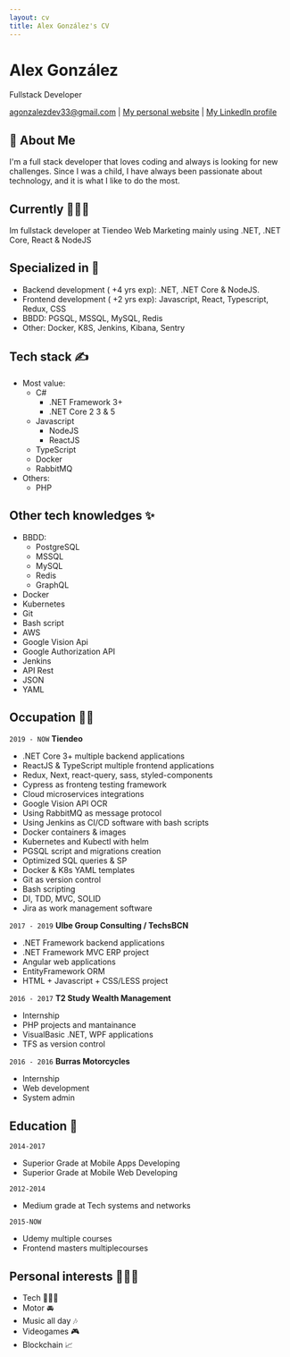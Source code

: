```yaml
---
layout: cv
title: Alex González's CV
---
```

# Alex González
Fullstack Developer

<div id="webaddress">
<a href="agonzalezdev33@gmail.com">agonzalezdev33@gmail.com</a>
| <a href="https://agonzalezdev.github.io/">My personal website</a>
| <a href="https://www.linkedin.com/in/alex-gonzalez-dev/">My LinkedIn profile</a>
</div>

## 🚀 About Me

I'm a full stack developer that loves coding and always is looking for new challenges.
Since I was a child, I have always been passionate about technology, and it is what I like to do the most.

## Currently 👨🏻‍💻

Im fullstack developer at Tiendeo Web Marketing mainly using .NET, .NET Core, React & NodeJS

## Specialized in 🎯 
 - Backend development ( +4 yrs exp): .NET, .NET Core & NodeJS.
 - Frontend development ( +2 yrs exp): Javascript, React, Typescript, Redux, CSS
 - BBDD: PGSQL, MSSQL, MySQL, Redis
 - Other: Docker, K8S, Jenkins, Kibana, Sentry 

## Tech stack ✍
- Most value:
  - C#
    - .NET Framework 3+
    - .NET Core 2 3 & 5
  - Javascript
    - NodeJS
    - ReactJS
  - TypeScript
  - Docker
  - RabbitMQ
- Others:
  - PHP

## Other tech knowledges ✨
- BBDD:
  - PostgreSQL
  - MSSQL
  - MySQL
  - Redis
  - GraphQL
- Docker
- Kubernetes
- Git
- Bash script
- AWS
- Google Vision Api
- Google Authorization API
- Jenkins
- API Rest
- JSON
- YAML

## Occupation 👷‍♂️

`2019 - NOW`
__Tiendeo__  
- .NET Core 3+ multiple backend applications  
- ReactJS & TypeScript multiple frontend applications  
- Redux, Next, react-query, sass, styled-components
- Cypress as fronteng testing framework
- Cloud microservices integrations
- Google Vision API OCR  
- Using RabbitMQ as message protocol  
- Using Jenkins as CI/CD software with bash scripts
- Docker containers & images 
- Kubernetes and Kubectl with helm
- PGSQL script and migrations creation
- Optimized SQL queries & SP
- Docker & K8s YAML templates
- Git as version control
- Bash scripting
- DI, TDD, MVC, SOLID  
- Jira as work management software

`2017 - 2019`
__Ulbe Group Consulting / TechsBCN__  
- .NET Framework backend applications
- .NET Framework MVC ERP project 
- Angular web applications
- EntityFramework ORM
- HTML + Javascript + CSS/LESS project

`2016 - 2017`
__T2 Study Wealth Management__  
- Internship
- PHP projects and mantainance
- VisualBasic .NET, WPF applications
- TFS as version control

`2016 - 2016`
__Burras Motorcycles__ 
- Internship
- Web development
- System admin

## Education 📐

`2014-2017` 
- Superior Grade at Mobile Apps Developing
- Superior Grade at Mobile Web Developing

`2012-2014`
- Medium grade at Tech systems and networks

`2015-NOW`
- Udemy multiple courses
- Frontend masters multiplecourses

## Personal interests 👨🏻‍💻
- Tech 👨🏻‍💻
- Motor 🚘
- Music all day 🎶
- Videogames 🎮
- Blockchain 📈


